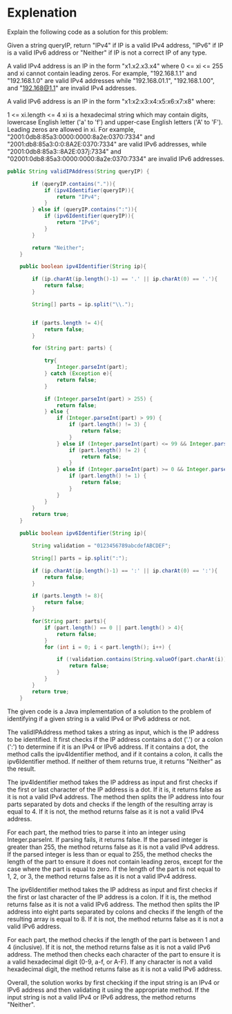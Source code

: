 
# Explenation

Explain the following code as a solution for this problem:

Given a string queryIP, return "IPv4" if IP is a valid IPv4 address, "IPv6" if IP is a valid IPv6 address or "Neither" if IP is not a correct IP of any type.

A valid IPv4 address is an IP in the form "x1.x2.x3.x4" where 0 <= xi <= 255 and xi cannot contain leading zeros. For example, "192.168.1.1" and "192.168.1.0" are valid IPv4 addresses while "192.168.01.1", "192.168.1.00", and "192.168@1.1" are invalid IPv4 addresses.

A valid IPv6 address is an IP in the form "x1:x2:x3:x4:x5:x6:x7:x8" where:

1 <= xi.length <= 4
xi is a hexadecimal string which may contain digits, lowercase English letter ('a' to 'f') and upper-case English letters ('A' to 'F').
Leading zeros are allowed in xi.
For example, "2001:0db8:85a3:0000:0000:8a2e:0370:7334" and "2001:db8:85a3:0:0:8A2E:0370:7334" are valid IPv6 addresses, while "2001:0db8:85a3::8A2E:037j:7334" and "02001:0db8:85a3:0000:0000:8a2e:0370:7334" are invalid IPv6 addresses.


```java
public String validIPAddress(String queryIP) {

        if (queryIP.contains(".")){
            if (ipv4Identifier(queryIP)){
                return "IPv4";
            }
        } else if (queryIP.contains(":")){
            if (ipv6Identifier(queryIP)){
                return "IPv6";
            }
        }

        return "Neither";
    }

    public boolean ipv4Identifier(String ip){

        if (ip.charAt(ip.length()-1) == '.' || ip.charAt(0) == '.'){
            return false;
        }

        String[] parts = ip.split("\\.");


        if (parts.length != 4){
            return false;
        }

        for (String part: parts) {

            try{
                Integer.parseInt(part);
            } catch (Exception e){
                return false;
            }

            if (Integer.parseInt(part) > 255) {
                return false;
            } else {
                if (Integer.parseInt(part) > 99) {
                    if (part.length() != 3) {
                        return false;
                    }
                } else if (Integer.parseInt(part) <= 99 && Integer.parseInt(part) > 9) {
                    if (part.length() != 2) {
                        return false;
                    }
                } else if (Integer.parseInt(part) >= 0 && Integer.parseInt(part) <= 9) {
                    if (part.length() != 1) {
                        return false;
                    }
                }
            }
        }
        return true;
    }

    public boolean ipv6Identifier(String ip){

        String validation = "0123456789abcdefABCDEF";

        String[] parts = ip.split(":");

        if (ip.charAt(ip.length()-1) == ':' || ip.charAt(0) == ':'){
            return false;
        }

        if (parts.length != 8){
            return false;
        }

        for(String part: parts){
            if (part.length() == 0 || part.length() > 4){
                return false;
            }
            for (int i = 0; i < part.length(); i++) {

                if (!validation.contains(String.valueOf(part.charAt(i)))){
                    return false;
                }
            }
        }
        return true;
    }
```

The given code is a Java implementation of a solution to the problem of identifying if a given string is a valid IPv4 or IPv6 address or not.

The validIPAddress method takes a string as input, which is the IP address to be identified. It first checks if the IP address contains a dot ('.') or a colon (':') to determine if it is an IPv4 or IPv6 address. If it contains a dot, the method calls the ipv4Identifier method, and if it contains a colon, it calls the ipv6Identifier method. If neither of them returns true, it returns "Neither" as the result.

The ipv4Identifier method takes the IP address as input and first checks if the first or last character of the IP address is a dot. If it is, it returns false as it is not a valid IPv4 address. The method then splits the IP address into four parts separated by dots and checks if the length of the resulting array is equal to 4. If it is not, the method returns false as it is not a valid IPv4 address.

For each part, the method tries to parse it into an integer using Integer.parseInt. If parsing fails, it returns false. If the parsed integer is greater than 255, the method returns false as it is not a valid IPv4 address. If the parsed integer is less than or equal to 255, the method checks the length of the part to ensure it does not contain leading zeros, except for the case where the part is equal to zero. If the length of the part is not equal to 1, 2, or 3, the method returns false as it is not a valid IPv4 address.

The ipv6Identifier method takes the IP address as input and first checks if the first or last character of the IP address is a colon. If it is, the method returns false as it is not a valid IPv6 address. The method then splits the IP address into eight parts separated by colons and checks if the length of the resulting array is equal to 8. If it is not, the method returns false as it is not a valid IPv6 address.

For each part, the method checks if the length of the part is between 1 and 4 (inclusive). If it is not, the method returns false as it is not a valid IPv6 address. The method then checks each character of the part to ensure it is a valid hexadecimal digit (0-9, a-f, or A-F). If any character is not a valid hexadecimal digit, the method returns false as it is not a valid IPv6 address.

Overall, the solution works by first checking if the input string is an IPv4 or IPv6 address and then validating it using the appropriate method. If the input string is not a valid IPv4 or IPv6 address, the method returns "Neither".